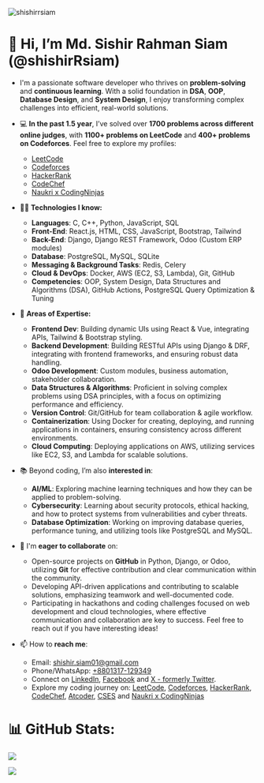 <p align="left"> <img src="https://komarev.com/ghpvc/?username=shishirrsiam&label=Profile%20views&color=0e75b6&style=flat" alt="shishirrsiam" /> </p>


# 👋 Hi, I’m Md. Sishir Rahman Siam (@shishirRsiam)

- I'm a passionate software developer who thrives on **problem-solving** and **continuous learning**. With a solid foundation in **DSA**, **OOP**, **Database Design**, and **System Design**, I enjoy transforming complex challenges into efficient, real-world solutions.

- 💻 **In the past 1.5 year**, I’ve solved over **1700 problems across different online judges**, with **1100+ problems on LeetCode** and **400+ problems on Codeforces**. Feel free to explore my profiles:
  - [LeetCode](https://leetcode.com/u/shishirRsiam)
  - [Codeforces](https://codeforces.com/profile/shishirRsiam)
  - [HackerRank](https://www.hackerrank.com/shishirRsiam)
  - [CodeChef](https://www.codechef.com/users/shishirrsiam)
  - [Naukri x CodingNinjas](https://www.naukri.com/code360/profile/shishirRsiam)
  
  
- 🧑‍💻 **Technologies I know:**
  - **Languages**: C, C++, Python, JavaScript, SQL
  - **Front-End**: React.js, HTML, CSS, JavaScript, Bootstrap, Tailwind  
  - **Back-End**: Django, Django REST Framework, Odoo (Custom ERP modules)  
  - **Database**: PostgreSQL, MySQL, SQLite
  - **Messaging & Background Tasks**: Redis, Celery  
  - **Cloud & DevOps**: Docker, AWS (EC2, S3, Lambda), Git, GitHub  
  - **Competencies**: OOP, System Design, Data Structures and Algorithms (DSA), GitHub Actions, PostgreSQL Query Optimization & Tuning

- 🌱 **Areas of Expertise:**
  - **Frontend Dev**: Building dynamic UIs using React & Vue, integrating APIs, Tailwind & Bootstrap styling.
  - **Backend Development**: Building RESTful APIs using Django & DRF, integrating with frontend frameworks, and ensuring robust data handling.
  - **Odoo Development**: Custom modules, business automation, stakeholder collaboration.
  - **Data Structures & Algorithms**: Proficient in solving complex problems using DSA principles, with a focus on optimizing performance and efficiency.
  - **Version Control**: Git/GitHub for team collaboration & agile workflow.
  - **Containerization**: Using Docker for creating, deploying, and running applications in containers, ensuring consistency across different environments.
  - **Cloud Computing**: Deploying applications on AWS, utilizing services like EC2, S3, and Lambda for scalable solutions.

- 📚 Beyond coding, I’m also **interested in**:
  - **AI/ML**: Exploring machine learning techniques and how they can be applied to problem-solving.
  - **Cybersecurity**: Learning about security protocols, ethical hacking, and how to protect systems from vulnerabilities and cyber threats.
  - **Database Optimization**: Working on improving database queries, performance tuning, and utilizing tools like PostgreSQL and MySQL.


- 💞️ I'm **eager to collaborate** on:
  - Open-source projects on **GitHub** in Python, Django, or Odoo, utilizing **Git** for effective contribution and clear communication within the community.
  - Developing API-driven applications and contributing to scalable solutions, emphasizing teamwork and well-documented code.
  - Participating in hackathons and coding challenges focused on web development and cloud technologies, where effective communication and collaboration are key to success. Feel free to reach out if you have interesting ideas!


- 📫 How to **reach me**:
  - Email: [shishir.siam01@gmail.com](shishir.siam01@gmail.com)
  - Phone/WhatsApp: [+8801317-129349](https://api.whatsapp.com/send/?phone=8801317129349&text=Hi%20shishirRsiam!%20I'm%20from%20your%20GitHub.&app_absent=0)
  - Connect on [LinkedIn](https://www.linkedin.com/in/shishirrsiam), [Facebook](https://www.facebook.com/shishirRsiam) and [X - formerly Twitter](https://x.com/shishirRsiam).
  - Explore my coding journey on: [LeetCode](https://leetcode.com/u/shishirRsiam), [Codeforces](https://codeforces.com/profile/shishirRsiam), [HackerRank](https://www.hackerrank.com/shishirRsiam), [CodeChef](https://www.codechef.com/users/shishirrsiam), [Atcoder](https://atcoder.jp/users/shishirRsiam), [CSES](https://cses.fi/user/223987) and [Naukri x CodingNinjas](https://www.naukri.com/code360/profile/shishirRsiam)
  
<!-- - 😄 Pronouns: He/Him -->

<!-- - ⚡ Fun fact:
  - Currently, I'm **single**. 
  - ‼️ **HIRING** ‼️ Looking for someone to take care of me. Full-time only. 😄 -->


# 📊 GitHub Stats:
![](https://github-readme-stats.vercel.app/api/top-langs/?username=shishirRsiam&theme=gruvbox&hide_border=false&include_all_commits=true&count_private=true&layout=compact)

![](https://github-readme-streak-stats.herokuapp.com/?user=shishirRsiam&theme=gruvbox&hide_border=false)

<!-- ### 🔝 Top Contributed Repo
![](https://github-contributor-stats.vercel.app/api?username=shishirRsiam&limit=5&theme=dark&combine_all_yearly_contributions=true) -->

<!-- <div align="center" style="display: flex; flex-direction: row; justify-content: space-between;">
    <img src="https://github-readme-stats.vercel.app/api/top-langs?username=shishirrsiam&show_icons=true&locale=en&layout=compact" alt="shishirrsiam" />
    <img src="https://github-readme-streak-stats.herokuapp.com/?user=shishirrsiam&" alt="shishirrsiam" />
</div> -->

